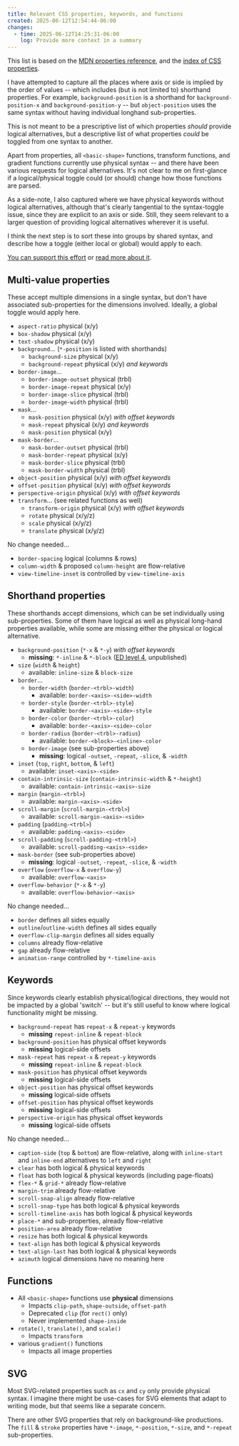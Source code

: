 ```yaml
---
title: Relevant CSS properties, keywords, and functions
created: 2025-06-12T12:54:44-06:00
changes:
  - time: 2025-06-12T14:25:31-06:00
    log: Provide more context in a summary
---
```


This list is based on the
[MDN properties reference](https://developer.mozilla.org/en-US/docs/Web/CSS/Reference),
and the
[index of CSS properties](https://www.w3.org/Style/CSS/all-properties.en.html).

I have attempted to capture
all the places where axis or side
is implied by the order of values --
which includes
(but is not limited to)
shorthand properties.
For example,
`background-position` is a shorthand
for `background-position-x` and `background-position-y` --
but `object-position` uses the same syntax
without having individual longhand sub-properties.

This is not meant to be a prescriptive list
of which properties _should_ provide logical alternatives,
but a descriptive list
of what properties _could_ be toggled
from one syntax to another.

Apart from properties,
all `<basic-shape>` functions,
transform functions,
and gradient functions currently use physical syntax --
and there have been various requests for logical alternatives.
It's not clear to me on first-glance
if a logical/physical toggle could (or should)
change how those functions are parsed.

As a side-note,
I also captured where we have
physical keywords without logical alternatives,
although that's clearly tangential to the syntax-toggle issue,
since they are explicit to an axis or side.
Still, they seem relevant to a larger question
of providing logical alternatives wherever it is useful.

I think the next step is to sort these
into groups by shared syntax,
and describe how a toggle
(either local or global)
would apply to each.

[You can support this effort](https://opencollective.com/oddbird-open-source/contribute/css-logical-shorthands-86141)
or [read more about it](/logical/).

## Multi-value properties

These accept multiple dimensions in a single syntax,
but don't have associated sub-properties
for the dimensions involved.
Ideally, a global toggle would apply here.

- `aspect-ratio` physical (x/y)
- `box-shadow` physical (x/y)
- `text-shadow` physical (x/y)
- `background`… (`*-position` is listed with shorthands)
  - `background-size` physical (x/y)
  - `background-repeat` physical (x/y) _and keywords_
- `border-image`…
  - `border-image-outset` physical (trbl)
  - `border-image-repeat` physical (x/y)
  - `border-image-slice` physical (trbl)
  - `border-image-width` physical (trbl)
- `mask`…
  - `mask-position` physical (x/y) _with offset keywords_
  - `mask-repeat` physical (x/y) _and keywords_
  - `mask-position` physical (x/y)
- `mask-border`…
  - `mask-border-outset` physical (trbl)
  - `mask-border-repeat` physical (x/y)
  - `mask-border-slice` physical (trbl)
  - `mask-border-width` physical (trbl)
- `object-position` physical (x/y) _with offset keywords_
- `offset-position` physical (x/y) _with offset keywords_
- `perspective-origin` physical (x/y) _with offset keywords_
- `transform`… (see related functions as well)
  - `transform-origin` physical (x/y) _with offset keywords_
  - `rotate` physical (x/y/z)
  - `scale` physical (x/y/z)
  - `translate` physical (x/y/z)

No change needed…

- `border-spacing` logical (columns & rows)
- `column-width` & proposed `column-height` are flow-relative
- `view-timeline-inset` is controlled by `view-timeline-axis`

## Shorthand properties

These shorthands accept dimensions,
which can be set individually using sub-properties.
Some of them have logical as well as physical
long-hand properties available,
while some are missing either the physical or logical alternative.

- `background-position` (`*-x` & `*-y`) _with offset keywords_
  - **missing**: `*-inline` & `*-block`
    ([ED level 4](https://drafts.csswg.org/css-backgrounds-4/), unpublished)
- `size` (`width` & `height`)
  - available: `inline-size` & `block-size`
- `border`…
  - `border-width` (`border-<trbl>-width`)
    - available: `border-<axis>-<side>-width`
  - `border-style` (`border-<trbl>-style`)
    - available: `border-<axis>-<side>-style`
  - `border-color` (`border-<trbl>-color`)
    - available: `border-<axis>-<side>-color`
  - `border-radius` (`border-<trbl>-radius`)
    - available: `border-<block>-<inline>-color`
  - `border-image` (see sub-properties above)
    - **missing**: logical `-outset`, `-repeat`, `-slice`, & `-width`
- `inset` (`top`, `right`, `bottom`, & `left`)
  - available: `inset-<axis>-<side>`
- `contain-intrinsic-size` (`contain-intrinsic-width` & `*-height`)
  - available: `contain-intrinsic-<axis>-size`
- `margin` (`margin-<trbl>`)
  - available: `margin-<axis>-<side>`
- `scroll-margin` (`scroll-margin-<trbl>`)
  - available: `scroll-margin-<axis>-<side>`
- `padding` (`padding-<trbl>`)
  - available: `padding-<axis>-<side>`
- `scroll-padding` (`scroll-padding-<trbl>`)
  - available: `scroll-padding-<axis>-<side>`
- `mask-border` (see sub-properties above)
  - **missing**: logical `-outset`, `-repeat`, `-slice`, & `-width`
- `overflow` (`overflow-x` & `overflow-y`)
  - available: `overflow-<axis>`
- `overflow-behavior` (`*-x` & `*-y`)
  - available: `overflow-behavior-<axis>`

No change needed…

- `border` defines all sides equally
- `outline`/`outline-width` defines all sides equally
- `overflow-clip-margin` defines all sides equally
- `columns` already flow-relative
- `gap` already flow-relative
- `animation-range` controlled by `*-timeline-axis`

## Keywords

Since keywords clearly establish physical/logical directions,
they would not be impacted by a global 'switch' --
but it's still useful to know
where logical functionality might be missing.

- `background-repeat` has `repeat-x` & `repeat-y` keywords
  - **missing** `repeat-inline` & `repeat-block`
- `background-position` has physical offset keywords
  - **missing** logical-side offsets
- `mask-repeat` has `repeat-x` & `repeat-y` keywords
  - **missing** `repeat-inline` & `repeat-block`
- `mask-position` has physical offset keywords
  - **missing** logical-side offsets
- `object-position` has physical offset keywords
  - **missing** logical-side offsets
- `offset-position` has physical offset keywords
  - **missing** logical-side offsets
- `perspective-origin` has physical offset keywords
  - **missing** logical-side offsets

No change needed…

- `caption-side` (`top` & `bottom`) are flow-relative,
  along with `inline-start` and `inline-end` alternatives
  to `left` and `right`
- `clear` has both logical & physical keywords
- `float` has both logical & physical keywords
  (including page-floats)
- `flex-*` & `grid-*` already flow-relative
- `margin-trim` already flow-relative
- `scroll-snap-align` already flow-relative
- `scroll-snap-type` has both logical & physical keywords
- `scroll-timeline-axis` has both logical & physical keywords
- `place-*` and sub-properties, already flow-relative
- `position-area` already flow-relative
- `resize` has both logical & physical keywords
- `text-align` has both logical & physical keywords
- `text-align-last` has both logical & physical keywords
- `azimuth` logical dimensions have no meaning here

## Functions

- All `<basic-shape>` functions use **physical** dimensions
  - Impacts `clip-path`, `shape-outside`, `offset-path`
  - Deprecated `clip` (for `rect()` only)
  - Never implemented `shape-inside`
- `rotate()`, `translate()`, and `scale()`
  - Impacts `transform`
- various `gradient()` functions
  - Impacts all image properties

## SVG

Most SVG-related properties
such as `cx` and `cy` only provide physical syntax.
I imagine there might be use-cases
for SVG elements that adapt to writing mode,
but that seems like a separate concern.

There are other SVG properties
that rely on background-like productions.
The `fill` & `stroke` properties
have `*-image`, `*-position`, `*-size`, and `*-repeat`
sub-properties.

